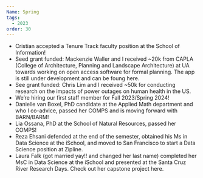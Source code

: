 ```yaml
---
Name: Spring
tags:
  - 2023
order: 30
---
```

* Cristian accepted a Tenure Track faculty position at the School of Information!
* Seed grant funded: Mackenzie Waller and I received ~20k from CAPLA (College of Architecture, Planning and Landscape Architecture) at UA towards working on open access software for formal planning. The app is still under development and can be foung here.
* See grant funded: Chris Lim and I received ~50k for conducting research on the impacts of power outages on human health in the US.
* We’re hiring our first staff member for Fall 2023/Spring 2024!
* Danielle van Boxel, PhD candidate at the Applied Math department and who I co-advice, passed her COMPS and is moving forward with BARN/BARM!
* Lia Ossana, PhD at the School of Natural Resources, passed her COMPS!
* Reza Ehsani defended at the end of the semester, obtained his Ms in Data Science at the iSchool, and moved to San Francisco to start a Data Science position at Zipline.
* Laura Falk (got married yay!! and changed her last name) completed her MsC in Data Science at the iSchool and presented at the Santa Cruz River Research Days. Check out her capstone project here.
